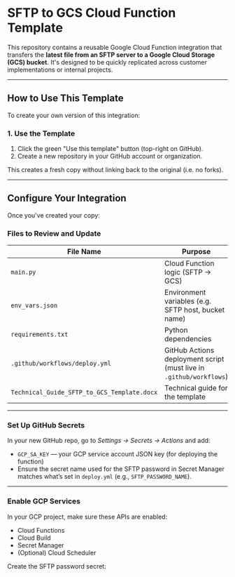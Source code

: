 # SFTP to GCS Cloud Function Template

This repository contains a reusable Google Cloud Function integration that transfers the **latest file from an SFTP server to a Google Cloud Storage (GCS) bucket**. It's designed to be quickly replicated across customer implementations or internal projects.

---

## How to Use This Template

To create your own version of this integration:

### 1. Use the Template

1. Click the green "Use this template" button (top-right on GitHub).
2. Create a new repository in your GitHub account or organization.

This creates a fresh copy without linking back to the original (i.e. no forks).

---

## Configure Your Integration

Once you've created your copy:

### Files to Review and Update

| File Name                                     | Purpose                                                                   | 
|-----------------------------------------------|---------------------------------------------------------------------------|
| `main.py`                                     | Cloud Function logic (SFTP → GCS)                                         |
| `env_vars.json`                               | Environment variables (e.g. SFTP host, bucket name)                       |
| `requirements.txt`                            | Python dependencies                                                       |
| `.github/workflows/deploy.yml`                | GitHub Actions deployment script (must live in `.github/workflows`)       |
| `Technical_Guide_SFTP_to_GCS_Template.docx`   | Technical guide for the template                                          |

---

### Set Up GitHub Secrets

In your new GitHub repo, go to *Settings → Secrets → Actions* and add:

- `GCP_SA_KEY` — your GCP service account JSON key (for deploying the function)
- Ensure the secret name used for the SFTP password in Secret Manager matches what’s set in `deploy.yml` (e.g., `SFTP_PASSWORD_NAME`).

---

### Enable GCP Services

In your GCP project, make sure these APIs are enabled:

- Cloud Functions
- Cloud Build
- Secret Manager
- (Optional) Cloud Scheduler

Create the SFTP password secret:

